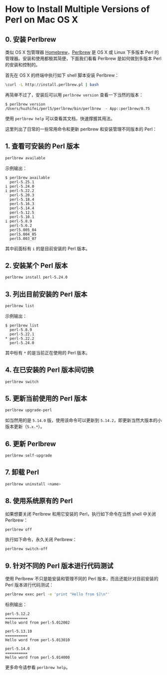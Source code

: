 # How to Install Multiple Versions of Perl on Mac OS X

## 0. 安装 Perlbrew

类似 OS X 包管理器 [Homebrew](http://brew.sh/)，[Perlbrew](https://perlbrew.pl/) 是 OS X 或 Linux 下多版本 Perl 的管理器。安装和使用都极其简便，下面我们看看 Perlbrew 是如何做到多版本 Perl 的安装和控制的。

首先在 OS X 的终端中执行如下 shell 脚本安装 Perlbrew：

```sh
\curl -L http://install.perlbrew.pl | bash
```

再简单不过了，安装后可以用 `perlbrew version` 查看一下当然的版本：

    $ perlbrew version
    /Users/huzhifei/perl5/perlbrew/bin/perlbrew  - App::perlbrew/0.75

使用 `perlbrew help` 可以查看其文档，快速撑握其用法。

这里列出了日常的一些常用命令和更新 perlbrew 和安装管理不同版本的 Perl：

## 1. 查看可安装的 Perl 版本

```sh
perlbrew available
```

示例输出：

    $ perlbrew available
      perl-5.25.1
    i perl-5.24.0
    i perl-5.22.2
      perl-5.20.3
      perl-5.18.4
      perl-5.16.3
      perl-5.14.4
      perl-5.12.5
      perl-5.10.1
    i perl-5.8.9
      perl-5.6.2
      perl5.005_04
      perl5.004_05
      perl5.003_07

其中前面标有 `i` 的是目前安装的 Perl 版本。

## 2. 安装某个 Perl 版本

```sh
perlbrew install perl-5.24.0
```

## 3. 列出目前安装的 Perl 版本

```sh
perlbrew list
```

示例输出：

    $ perlbrew list
      perl-5.8.9
      perl-5.22.1
    * perl-5.22.2
      perl-5.24.0

其中标有 `*` 的是当前正在使用的 Perl 版本。

## 4. 在已安装的 Perl 版本间切换

```sh
perlbrew switch
```

## 5. 更新当前使用的 Perl 版本

```sh
perlbrew upgrade-perl
```
如当然用的是 `5.14.0` 版，使用该命令可以更新到 `5.14.2`，即更新当然大版本的小版本更新（`5.x.*`）。

## 6. 更新 Perlbrew

```sh
perlbrew self-upgrade
```

## 7. 卸载 Perl

```sh
perlbrew uninstall <name>
```

## 8. 使用系统原有的 Perl

如果想要关闭 Perlbrew 和用它安装的 Perl，执行如下命令在当然 shell 中关闭 Perlbrew：

```sh
perlbrew off
```

执行如下命令，永久关闭 Perlbrew：

```sh
perlbrew switch-off
```

## 9. 针对不同的 Perl 版本进行代码测试

使用 Perlbrew 不只是能安装和管理不同的 Perl 版本，而且还能针对目前安装的 Perl 版本进行代码测试：

```sh
perlbrew exec perl -e 'print "Hello from $]\n"'
```

标例输出：

    perl-5.12.2
    ==========
    Hello word from perl-5.012002
    
    perl-5.13.10
    ==========
    Hello word from perl-5.013010
    
    perl-5.14.0
    ==========
    Hello word from perl-5.014000

更多命令请参看 `perlbrew help`。
